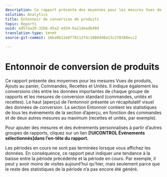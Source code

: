 ```yaml
---
description: Ce rapport présente des moyennes pour les mesures Vues de produits, Ajouts au panier, Commandes, Recettes et Unités. Il indique également les conversions clés entre les données importantes de chaque groupe de rapports et les mesures de conversion standard (commandes, unités et recettes). Le haut (aperçu) de l’entonnoir présente un récapitulatif visuel des données de conversion. La section Entonnoir contient les statistiques de tous les événements de la section d’aperçu, en fonction des commandes et de deux autres mesures au maximum (recettes et unités, par exemple).
solution: Analytics
title: Entonnoir de conversion de produits
topic: Reports
uuid: e857aa20-32b6-45a2-a934-6a11deadb49d
translation-type: tm+mt
source-git-commit: 16ba0b12e0f70112f4c10804d0a13c278388ecc2

---
```



# Entonnoir de conversion de produits

Ce rapport présente des moyennes pour les mesures Vues de produits, Ajouts au panier, Commandes, Recettes et Unités. Il indique également les conversions clés entre les données importantes de chaque groupe de rapports et les mesures de conversion standard (commandes, unités et recettes). Le haut (aperçu) de l’entonnoir présente un récapitulatif visuel des données de conversion. La section Entonnoir contient les statistiques de tous les événements de la section d’aperçu, en fonction des commandes et de deux autres mesures au maximum (recettes et unités, par exemple).

Pour ajouter des mesures et des événements personnalisés à partir d’autres groupes de rapports, cliquez sur un lien **[!UICONTROL Événements sélectionnés]dans l’en-tête du rapport.**

Les périodes en cours ne sont pas terminées lorsque vous affichez les données. En conséquence, ce rapport peut indiquer une tendance à la baisse entre la période précédente et la période en cours. Par exemple, il peut y avoir moins de visites aujourd’hui qu’hier, mais seulement parce que le reste des statistiques de la période n’a pas encore été généré.
